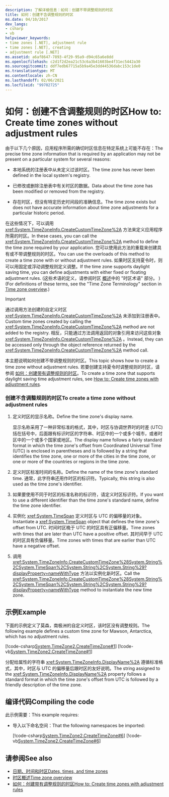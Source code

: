 ```yaml
---
description: 了解详细信息：如何：创建不带调整规则的时区
title: 如何：创建不含调整规则的时区
ms.date: 04/10/2017
dev_langs:
- csharp
- vb
helpviewer_keywords:
- time zones [.NET], adjustment rule
- time zones [.NET], creating
- adjustment rule [.NET]
ms.assetid: a6af8647-7893-4f29-95a9-d94c65a6e8dd
ms.openlocfilehash: c2d1f2d2ea21c53c6a3b41603be4f31ec5442a30
ms.sourcegitcommit: ddf7edb67715a5b9a45e3dd44536dabc153c1de0
ms.translationtype: MT
ms.contentlocale: zh-CN
ms.lasthandoff: 02/06/2021
ms.locfileid: "99702725"
---
```

# <a name="how-to-create-time-zones-without-adjustment-rules"></a><span data-ttu-id="75958-103">如何：创建不含调整规则的时区</span><span class="sxs-lookup"><span data-stu-id="75958-103">How to: Create time zones without adjustment rules</span></span>

<span data-ttu-id="75958-104">由于以下几个原因，应用程序所需的确切时区信息在特定系统上可能不存在：</span><span class="sxs-lookup"><span data-stu-id="75958-104">The precise time zone information that is required by an application may not be present on a particular system for several reasons:</span></span>

- <span data-ttu-id="75958-105">本地系统的注册表中从未定义过该时区。</span><span class="sxs-lookup"><span data-stu-id="75958-105">The time zone has never been defined in the local system's registry.</span></span>

- <span data-ttu-id="75958-106">已修改或删除注册表中有关时区的数据。</span><span class="sxs-lookup"><span data-stu-id="75958-106">Data about the time zone has been modified or removed from the registry.</span></span>

- <span data-ttu-id="75958-107">存在时区，但没有特定历史时间段的准确信息。</span><span class="sxs-lookup"><span data-stu-id="75958-107">The time zone exists but does not have accurate information about time zone adjustments for a particular historic period.</span></span>

<span data-ttu-id="75958-108">在这些情况下，可以调用 <xref:System.TimeZoneInfo.CreateCustomTimeZone%2A> 方法来定义应用程序所需的时区。</span><span class="sxs-lookup"><span data-stu-id="75958-108">In these cases, you can call the <xref:System.TimeZoneInfo.CreateCustomTimeZone%2A> method to define the time zone required by your application.</span></span> <span data-ttu-id="75958-109">您可以使用此方法的重载来创建具有或不带调整规则的时区。</span><span class="sxs-lookup"><span data-stu-id="75958-109">You can use the overloads of this method to create a time zone with or without adjustment rules.</span></span> <span data-ttu-id="75958-110">如果时区支持夏令时，则可以用固定或浮动调整规则定义调整。</span><span class="sxs-lookup"><span data-stu-id="75958-110">If the time zone supports daylight saving time, you can define adjustments with either fixed or floating adjustment rules.</span></span> <span data-ttu-id="75958-111"> (这些术语的定义，请参阅时区 [概述](time-zone-overview.md)中的 "时区术语" 部分。 ) </span><span class="sxs-lookup"><span data-stu-id="75958-111">(For definitions of these terms, see the "Time Zone Terminology" section in [Time zone overview](time-zone-overview.md).)</span></span>

> [!IMPORTANT]
> <span data-ttu-id="75958-112">通过调用方法创建的自定义时区 <xref:System.TimeZoneInfo.CreateCustomTimeZone%2A> 未添加到注册表中。</span><span class="sxs-lookup"><span data-stu-id="75958-112">Custom time zones created by calling the <xref:System.TimeZoneInfo.CreateCustomTimeZone%2A> method are not added to the registry.</span></span> <span data-ttu-id="75958-113">相反，只能通过方法调用返回的对象引用来访问这些对象 <xref:System.TimeZoneInfo.CreateCustomTimeZone%2A> 。</span><span class="sxs-lookup"><span data-stu-id="75958-113">Instead, they can be accessed only through the object reference returned by the <xref:System.TimeZoneInfo.CreateCustomTimeZone%2A> method call.</span></span>

<span data-ttu-id="75958-114">本主题说明如何创建不带调整规则的时区。</span><span class="sxs-lookup"><span data-stu-id="75958-114">This topic shows how to create a time zone without adjustment rules.</span></span> <span data-ttu-id="75958-115">若要创建支持夏令时调整规则的时区，请参阅 [如何：创建带有调整规则的时区](create-time-zones-with-adjustment-rules.md)。</span><span class="sxs-lookup"><span data-stu-id="75958-115">To create a time zone that supports daylight saving time adjustment rules, see [How to: Create time zones with adjustment rules](create-time-zones-with-adjustment-rules.md).</span></span>

### <a name="to-create-a-time-zone-without-adjustment-rules"></a><span data-ttu-id="75958-116">创建不含调整规则的时区</span><span class="sxs-lookup"><span data-stu-id="75958-116">To create a time zone without adjustment rules</span></span>

1. <span data-ttu-id="75958-117">定义时区的显示名称。</span><span class="sxs-lookup"><span data-stu-id="75958-117">Define the time zone's display name.</span></span>

   <span data-ttu-id="75958-118">显示名称采用了一种非常标准的格式，其中，时区与协调世界时的时差 (UTC) 括在括号中，后面跟有标识时区的字符串、时区中的一个或多个城市，或者时区中的一个或多个国家或地区。</span><span class="sxs-lookup"><span data-stu-id="75958-118">The display name follows a fairly standard format in which the time zone's offset from Coordinated Universal Time (UTC) is enclosed in parentheses and is followed by a string that identifies the time zone, one or more of the cities in the time zone, or one or more of the countries or regions in the time zone.</span></span>

2. <span data-ttu-id="75958-119">定义时区标准时间的名称。</span><span class="sxs-lookup"><span data-stu-id="75958-119">Define the name of the time zone's standard time.</span></span> <span data-ttu-id="75958-120">通常，此字符串还用作时区的标识符。</span><span class="sxs-lookup"><span data-stu-id="75958-120">Typically, this string is also used as the time zone's identifier.</span></span>

3. <span data-ttu-id="75958-121">如果要使用不同于时区的标准名称的标识符，请定义时区标识符。</span><span class="sxs-lookup"><span data-stu-id="75958-121">If you want to use a different identifier than the time zone's standard name, define the time zone identifier.</span></span>

4. <span data-ttu-id="75958-122">实例化 <xref:System.TimeSpan> 定义时区与 UTC 的偏移量的对象。</span><span class="sxs-lookup"><span data-stu-id="75958-122">Instantiate a <xref:System.TimeSpan> object that defines the time zone's offset from UTC.</span></span> <span data-ttu-id="75958-123">时间时区晚于 UTC 的时区具有正偏移量。</span><span class="sxs-lookup"><span data-stu-id="75958-123">Time zones with times that are later than UTC have a positive offset.</span></span> <span data-ttu-id="75958-124">其时间早于 UTC 的时区具有负偏移量。</span><span class="sxs-lookup"><span data-stu-id="75958-124">Time zones with times that are earlier than UTC have a negative offset.</span></span>

5. <span data-ttu-id="75958-125">调用 <xref:System.TimeZoneInfo.CreateCustomTimeZone%28System.String%2CSystem.TimeSpan%2CSystem.String%2CSystem.String%29?displayProperty=nameWithType> 方法以实例化新时区。</span><span class="sxs-lookup"><span data-stu-id="75958-125">Call the <xref:System.TimeZoneInfo.CreateCustomTimeZone%28System.String%2CSystem.TimeSpan%2CSystem.String%2CSystem.String%29?displayProperty=nameWithType> method to instantiate the new time zone.</span></span>

## <a name="example"></a><span data-ttu-id="75958-126">示例</span><span class="sxs-lookup"><span data-stu-id="75958-126">Example</span></span>

<span data-ttu-id="75958-127">下面的示例定义了莫森，南极洲的自定义时区，该时区没有调整规则。</span><span class="sxs-lookup"><span data-stu-id="75958-127">The following example defines a custom time zone for Mawson, Antarctica, which has no adjustment rules.</span></span>

[!code-csharp[System.TimeZone2.CreateTimeZone#1](../../../samples/snippets/csharp/VS_Snippets_CLR_System/system.TimeZone2.CreateTimeZone/cs/System.TimeZone2.CreateTimeZone.cs#1)]
[!code-vb[System.TimeZone2.CreateTimeZone#1](../../../samples/snippets/visualbasic/VS_Snippets_CLR_System/system.TimeZone2.CreateTimeZone/vb/System.TimeZone2.CreateTimeZone.vb#1)]

<span data-ttu-id="75958-128">分配给属性的字符串 <xref:System.TimeZoneInfo.DisplayName%2A> 遵循标准格式，其中，时区与 UTC 的偏移量后跟时区的友好说明。</span><span class="sxs-lookup"><span data-stu-id="75958-128">The string assigned to the <xref:System.TimeZoneInfo.DisplayName%2A> property follows a standard format in which the time zone's offset from UTC is followed by a friendly description of the time zone.</span></span>

## <a name="compiling-the-code"></a><span data-ttu-id="75958-129">编译代码</span><span class="sxs-lookup"><span data-stu-id="75958-129">Compiling the code</span></span>

<span data-ttu-id="75958-130">此示例需要：</span><span class="sxs-lookup"><span data-stu-id="75958-130">This example requires:</span></span>

- <span data-ttu-id="75958-131">导入以下命名空间：</span><span class="sxs-lookup"><span data-stu-id="75958-131">That the following namespaces be imported:</span></span>

  [!code-csharp[System.TimeZone2.CreateTimeZone#6](../../../samples/snippets/csharp/VS_Snippets_CLR_System/system.TimeZone2.CreateTimeZone/cs/System.TimeZone2.CreateTimeZone.cs#6)]
  [!code-vb[System.TimeZone2.CreateTimeZone#6](../../../samples/snippets/visualbasic/VS_Snippets_CLR_System/system.TimeZone2.CreateTimeZone/vb/System.TimeZone2.CreateTimeZone.vb#6)]

## <a name="see-also"></a><span data-ttu-id="75958-132">请参阅</span><span class="sxs-lookup"><span data-stu-id="75958-132">See also</span></span>

- [<span data-ttu-id="75958-133">日期、时间和时区</span><span class="sxs-lookup"><span data-stu-id="75958-133">Dates, times, and time zones</span></span>](index.md)
- [<span data-ttu-id="75958-134">时区概述</span><span class="sxs-lookup"><span data-stu-id="75958-134">Time zone overview</span></span>](time-zone-overview.md)
- [<span data-ttu-id="75958-135">如何：创建带有调整规则的时区</span><span class="sxs-lookup"><span data-stu-id="75958-135">How to: Create time zones with adjustment rules</span></span>](create-time-zones-with-adjustment-rules.md)
